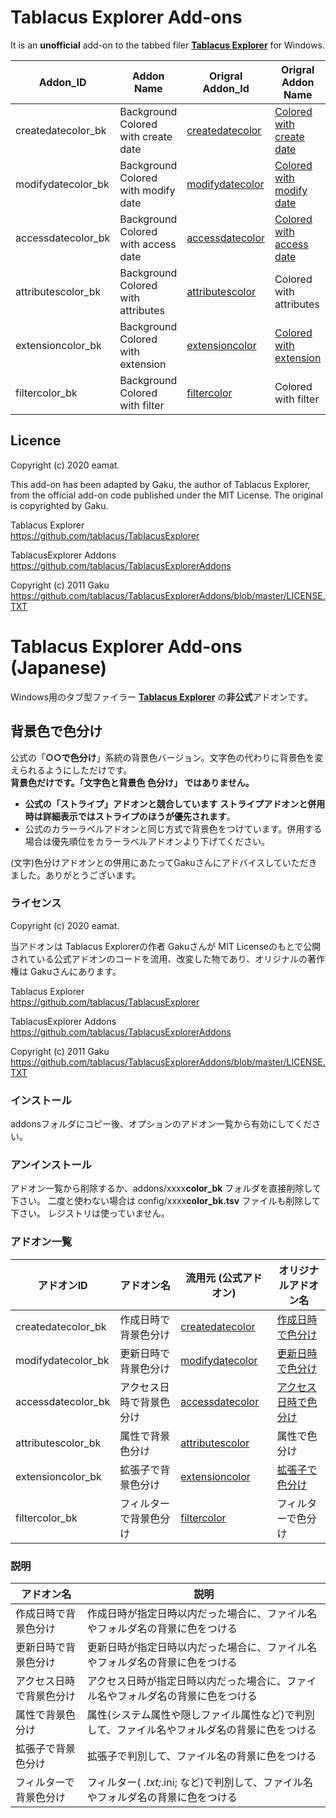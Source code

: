 # Tablacus Explorer Add-ons
It is an **unofficial** add-on to the tabbed filer [**Tablacus Explorer**](https://tablacus.github.io/explorer.html) for Windows.

| Addon_ID           | Addon Name                          | Origral Addon_Id                                                                                  | Origral Addon Name                                                                                  |
| ------------------ | ----------------------------------- | ------------------------------------------------------------------------------------------------- | --------------------------------------------------------------------------------------------------- |
| createdatecolor_bk | Background Colored with create date | [createdatecolor](https://github.com/tablacus/TablacusExplorerAddons/tree/master/createdatecolor) | [Colored with create date](https://github.com/tablacus/TablacusExplorerAddons/wiki/createdatecolor) |
| modifydatecolor_bk | Background Colored with modify date | [modifydatecolor](https://github.com/tablacus/TablacusExplorerAddons/tree/master/modifydatecolor) | [Colored with modify date](https://github.com/tablacus/TablacusExplorerAddons/wiki/modifydatecolor) |
| accessdatecolor_bk | Background Colored with access date | [accessdatecolor](https://github.com/tablacus/TablacusExplorerAddons/tree/master/accessdatecolor) | [Colored with access date](https://github.com/tablacus/TablacusExplorerAddons/wiki/accessdatecolor) |
| attributescolor_bk | Background Colored with attributes  | [attributescolor](https://github.com/tablacus/TablacusExplorerAddons/tree/master/attributescolor) | Colored with attributes                                                                             |
| extensioncolor_bk  | Background Colored with extension   | [extensioncolor](https://github.com/tablacus/TablacusExplorerAddons/tree/master/extensioncolor)   | [Colored with extension](https://github.com/tablacus/TablacusExplorerAddons/wiki/extensioncolor)    |
| filtercolor_bk     | Background Colored with filter      | [filtercolor](https://github.com/tablacus/TablacusExplorerAddons/tree/master/filtercolor)         | Colored with filter                                                                                 |



## Licence

Copyright (c) 2020 eamat.  

This add-on has been adapted by Gaku, the author of Tablacus Explorer, from the official add-on code published under the MIT License. The original is copyrighted by Gaku.

Tablacus Explorer  
https://github.com/tablacus/TablacusExplorer

TablacusExplorer Addons  
https://github.com/tablacus/TablacusExplorerAddons



Copyright (c) 2011 Gaku  
https://github.com/tablacus/TablacusExplorerAddons/blob/master/LICENSE.TXT




# Tablacus Explorer Add-ons (Japanese)

Windows用のタブ型ファイラー [**Tablacus Explorer**](https://tablacus.github.io/explorer.html) の**非公式**アドオンです。

## 背景色で色分け

公式の「**○○で色分け**」系統の背景色バージョン。文字色の代わりに背景色を変えられるようにしただけです。  
**背景色だけです。「文字色と背景色 色分け」 ではありません。**

- **公式の「ストライプ」アドオンと競合しています** **ストライプアドオンと併用時は詳細表示ではストライプのほうが優先されます**。
- 公式のカラーラベルアドオンと同じ方式で背景色をつけています。併用する場合は優先順位をカラーラベルアドオンより下げてください。

(文字)色分けアドオンとの併用にあたってGakuさんにアドバイスしていただきました。ありがとうございます。

### ライセンス
Copyright (c) 2020 eamat.   

当アドオンは Tablacus Explorerの作者 Gakuさんが MIT Licenseのもとで公開されている公式アドオンのコードを流用、改変した物であり、オリジナルの著作権は Gakuさんにあります。

Tablacus Explorer  
https://github.com/tablacus/TablacusExplorer

TablacusExplorer Addons  
https://github.com/tablacus/TablacusExplorerAddons



Copyright (c) 2011 Gaku  
https://github.com/tablacus/TablacusExplorerAddons/blob/master/LICENSE.TXT



### インストール 

  addonsフォルダにコピー後、オプションのアドオン一覧から有効にしてください。

### アンインストール
  アドオン一覧から削除するか、addons/xxxx**color_bk** フォルダを直接削除して下さい。
  二度と使わない場合は config/xxxx**color_bk.tsv** ファイルも削除して下さい。
  レジストリは使っていません。

### アドオン一覧

| アドオンID         | アドオン名               | 流用元 (公式アドオン)                                                                             | オリジナルアドオン名                                                                            |
| ------------------ | ------------------------ | ------------------------------------------------------------------------------------------------- | ----------------------------------------------------------------------------------------------- |
| createdatecolor_bk | 作成日時で背景色分け     | [createdatecolor](https://github.com/tablacus/TablacusExplorerAddons/tree/master/createdatecolor) | [作成日時で色分け]((https://github.com/tablacus/TablacusExplorerAddons/wiki/createdatecolor))   |
| modifydatecolor_bk | 更新日時で背景色分け     | [modifydatecolor](https://github.com/tablacus/TablacusExplorerAddons/tree/master/modifydatecolor) | [更新日時で色分け](https://github.com/tablacus/TablacusExplorerAddons/wiki/modifydatecolor)     |
| accessdatecolor_bk | アクセス日時で背景色分け | [accessdatecolor](https://github.com/tablacus/TablacusExplorerAddons/tree/master/accessdatecolor) | [アクセス日時で色分け](https://github.com/tablacus/TablacusExplorerAddons/wiki/accessdatecolor) |
| attributescolor_bk | 属性で背景色分け         | [attributescolor](https://github.com/tablacus/TablacusExplorerAddons/tree/master/attributescolor) | 属性で色分け                                                                                    |
| extensioncolor_bk  | 拡張子で背景色分け       | [extensioncolor](https://github.com/tablacus/TablacusExplorerAddons/tree/master/extensioncolor)   | [拡張子で色分け](https://github.com/tablacus/TablacusExplorerAddons/wiki/extensioncolor)        |
| filtercolor_bk     | フィルターで背景色分け   | [filtercolor](https://github.com/tablacus/TablacusExplorerAddons/tree/master/filtercolor)         | フィルターで色分け                                                                              |

### 説明

| アドオン名               | 説明                                                                                         |
| ------------------------ | -------------------------------------------------------------------------------------------- |
| 作成日時で背景色分け     | 作成日時が指定日時以内だった場合に、ファイル名やフォルダ名の背景に色をつける                 |
| 更新日時で背景色分け     | 更新日時が指定日時以内だった場合に、ファイル名やフォルダ名の背景に色をつける                 |
| アクセス日時で背景色分け | アクセス日時が指定日時以内だった場合に、ファイル名やフォルダ名の背景に色をつける             |
| 属性で背景色分け         | 属性(システム属性や隠しファイル属性など)で判別して、ファイル名やフォルダ名の背景に色をつける |
| 拡張子で背景色分け       | 拡張子で判別して、ファイル名の背景に色をつける                                               |
| フィルターで背景色分け   | フィルター( *.txt;*.ini; など)で判別して、ファイル名やフォルダ名の背景に色をつける           |

